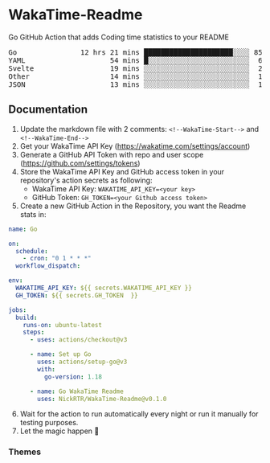 # WakaTime-Readme

Go GitHub Action that adds Coding time statistics to your README

<!--WakaTime-Start-->
<pre>Go               12 hrs 21 mins █████████████████████░░░░ 85.85 %</br>YAML                    54 mins █░░░░░░░░░░░░░░░░░░░░░░░░  6.33 %</br>Svelte                  19 mins ░░░░░░░░░░░░░░░░░░░░░░░░░  2.30 %</br>Other                   14 mins ░░░░░░░░░░░░░░░░░░░░░░░░░  1.73 %</br>JSON                    13 mins ░░░░░░░░░░░░░░░░░░░░░░░░░  1.57 %</br></pre>
<!--WakaTime-End-->

## Documentation

1. Update the markdown file with 2 comments:
   `<!--WakaTime-Start-->` and `<!--WakaTime-End-->`
2. Get your WakaTime API Key (https://wakatime.com/settings/account)
3. Generate a GitHub API Token with repo and user scope (https://github.com/settings/tokens)
4. Store the WakaTime API Key and GitHub access token in your repository's action secrets as following:
   - WakaTime API Key: `WAKATIME_API_KEY=<your key>`
   - GitHub Token: `GH_TOKEN=<your Github access token>`
5. Create a new GitHub Action in the Repository, you want the Readme stats in:

```yml
name: Go

on:
  schedule:
    - cron: "0 1 * * *"
  workflow_dispatch:

env:
  WAKATIME_API_KEY: ${{ secrets.WAKATIME_API_KEY }}
  GH_TOKEN: ${{ secrets.GH_TOKEN  }}

jobs:
  build:
    runs-on: ubuntu-latest
    steps:
      - uses: actions/checkout@v3

      - name: Set up Go
        uses: actions/setup-go@v3
        with:
          go-version: 1.18

      - name: Go WakaTime Readme
        uses: NickRTR/WakaTime-Readme@v0.1.0
```

6. Wait for the action to run automatically every night or run it manually for testing purposes.
7. Let the magic happen 🚀

### Themes
